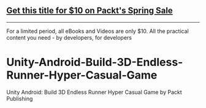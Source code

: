 ## [Get this title for $10 on Packt's Spring Sale](https://www.packt.com/V16444?utm_source=github&utm_medium=packt-github-repo&utm_campaign=spring_10_dollar_2022)
-----
For a limited period, all eBooks and Videos are only $10. All the practical content you need \- by developers, for developers

# Unity-Android-Build-3D-Endless-Runner-Hyper-Casual-Game
Unity Android: Build 3D Endless Runner Hyper Casual Game by Packt Publishing
